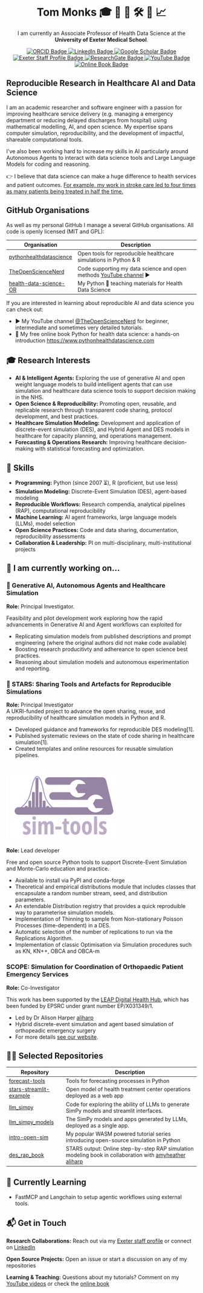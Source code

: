 <h1 align="center">Tom Monks 🎓 🐍 🤖 🛠️ 🧠 📈</h1>


<p align="center">
  I am currently an Associate Professor of Health Data Science at the <b>University of Exeter Medical School</b>.
</p>
<p align="center">
  <a href="https://orcid.org/0000-0003-2631-4481" target="_blank">
    <img src="https://img.shields.io/badge/ORCID-0000--0003--2631--4481-a6ce39?style=for-the-badge&logo=orcid&logoColor=white" alt="ORCID Badge"/>
  </a>
  <a href="https://www.linkedin.com/in/thomas-monks-a24aa22/" target="_blank">
    <img src="https://img.shields.io/badge/LinkedIn-thomas--monks-0077B5?style=for-the-badge&logo=linkedin&logoColor=white" alt="LinkedIn Badge"/>
  </a>
  <a href="https://scholar.google.co.uk/citations?user=0DFB5iYAAAAJ&hl=en&oi=ao" target="_blank">
    <img src="https://img.shields.io/badge/Google%20Scholar-Profile-4285F4?style=for-the-badge&logo=google-scholar&logoColor=white" alt="Google Scholar Badge"/>
  </a>
  <a href="https://experts.exeter.ac.uk/19244-thomas-monks" target="_blank">
    <img src="https://img.shields.io/badge/Exeter%20Staff%20Profile-19244--thomas--monks-3F60A8?style=for-the-badge&logo=university-of-exeter&logoColor=white" alt="Exeter Staff Profile Badge"/>
  </a>
  <a href="https://www.researchgate.net/profile/Thomas-Monks?ev=hdr_xprf" target="_blank">
    <img src="https://img.shields.io/badge/ResearchGate-Thomas%20Monks-00CCBB?style=for-the-badge&logo=researchgate&logoColor=white" alt="ResearchGate Badge"/>
  </a>
  <a href="https://www.youtube.com/@TheOpenScienceNerd" target="_blank">
  <img src="https://img.shields.io/badge/YouTube-@TheOpenScienceNerd-FF0000?style=for-the-badge&logo=youtube&logoColor=white" alt="YouTube Badge"/>
</a>
<a href="https://www.pythonhealthdatascience.com" target="_blank">
  <img src="https://img.shields.io/badge/Book-pythonhealthdatascience.com-blue?style=for-the-badge&logo=readthedocs&logoColor=white" alt="Online Book Badge"/>
</a>

</p>



## Reproducible Research in Healthcare AI and Data Science

I am an academic researcher and software engineer with a passion for improving healthcare service delivery (e.g. managing a emergency department or reducing delayed discharges from hospital) using mathematical modelling, AI, and open science. My expertise spans computer simulation, reproducibility, and the development of impactful, shareable computational tools. 

I've also been working hard to increase my skills in AI particularly around Autonomous Agents to interact with data science tools and Large Language Models for coding and reasoning.

👉 I believe that data science can make a huge difference to health services and patient outcomes. [For example, my work in stroke care led to four times as many patients being treated in half the time.](https://www.sciencedirect.com/science/article/pii/S2211692314200348)

## GitHub Organisations

As well as my personal GitHub I manage a several GitHub organisations. All code is openly licensed (MIT and GPL):

| Organisation                                          | Description                                                      |
|-----------------------------------------------------|------------------------------------------------------------------|
| [pythonhealthdatascience](https://github.com/pythonhealthdatascience)                       | Open tools for reproducible healthcare simulations in Python & R |
| [TheOpenScienceNerd](https://github.com/TheOpenScienceNerd)                                         | Code supporting my data science and open methods [YouTube channel](https://www.youtube.com/@TheOpenScienceNerd) ▶️ |
| [health-data-science-OR](https://github.com/health-data-science-OR) | My Python 🐍 teaching materials for Health Data Science

If you are interested in learning about reproducible AI and data science you can check out:

* ▶️ My YouTube channel [@TheOpenScienceNerd](https://www.youtube.com/@TheOpenScienceNerd) for beginner, intermediate and sometimes very detailed tutorials.
* 📖 My free online book Python for health data science: a hands-on introduction https://www.pythonhealthdatascience.com

## 🎓 Research Interests

- **AI & Intelligent Agents:** Exploring the use of generative AI and open weight language models to build intelligent agents that can use simulation and healthcare data science tools to support decision making in the NHS.
- **Open Science & Reproducibility:** Promoting open, reusable, and replicable research through transparent code sharing, protocol development, and best practices.
- **Healthcare Simulation Modeling:** Development and application of discrete-event simulation (DES), and Hybrid Agent and DES models in healthcare for capacity planning, and operations management.
- **Forecasting & Operations Research:** Improving healthcare decision-making with statistical forecasting and optimization.

## 🔑 Skills

- **Programming:** Python (since 2007 ⏳), R (proficient, but use less)
- **Simulation Modeling:** Discrete-Event Simulation (DES), agent-based modeling
- **Reproducible Workflows:** Research compendia, analytical pipelines (RAP), computational reproducibility
- **Machine Learning:** AI agent frameworks, large language models (LLMs), model selection
- **Open Science Practices:** Code and data sharing, documentation, reproducibility assessments
- **Collaboration & Leadership:** PI on multi-disciplinary, multi-institutional projects


## 🚀 I am currently working on...

### 🤖 Generative AI, Autonomous Agents and Healthcare Simulation
**Role:** Principal Investigator.

Feasibility and pilot development work exploring how the rapid advancements in Generative AI and Agent workflows can exploited for
* Replicating simulation models from published descriptions and prompt engineering (where the original authors did not make code available)
* Boosting research producitivty and adhereance to open science best practices.
* Reasoning about simulation models and autonomous experimentation and reporting.



### 💫 STARS: Sharing Tools and Artefacts for Reproducible Simulations
**Role:** Principal Investigator  
A UKRI-funded project to advance the open sharing, reuse, and reproducibility of healthcare simulation models in Python and R.
- Developed guidance and frameworks for reproducible DES modeling[1].
- Published systematic reviews on the state of code sharing in healthcare simulation[1].
- Created templates and online resources for reusable simulation pipelines.

<h1 align="left">
  <a href="https://github.com/TomMonks/sim-tools"><img src="./img/simtools_logo_purple.png" alt="Sim-tools" width="300"></a>
</h1>

**Role:** Lead developer

Free and open source Python tools to support Discrete-Event Simulation and Monte-Carlo education and practice.

- Available to install via PyPI and conda-forge
- Theoretical and empirical distributions module that includes classes that encapsulate a random number stream, seed, and distribution parameters.
- An extendable Distribution registry that provides a quick reproduible way to parameterise simulation models.
- Implementation of Thinning to sample from Non-stationary Poisson Processes (time-dependent) in a DES.
- Automatic selection of the number of replications to run via the Replications Algorithm.
- Implementation of classic Optimisation via Simulation procedures such as KN, KN++, OBCA and OBCA-m

### SCOPE: Simulation for Coordination of Orthopaedic Patient Emergency Services
**Role:** Co-Investigator

This work has been supported by the [LEAP Digital Health Hub](https://leap-hub.ac.uk/about-the-hub), which has been funded by EPSRC under grant number EP/X031349/1.

- Led by Dr Alison Harper [aliharp](https://github.com/aliharp)
- Hybrid discrete-event simulation and agent based simulation of orthopeadic emergency surgery
- For more details [see our website](https://aliharp.github.io/SCOPE/).

## 🧑‍💻 Selected Repositories

| Repository                                   | Description                                                      |
|----------------------------------------------|------------------------------------------------------------------|
| [forecast-tools](https://github.com/TomMonks/forecast-tools)                               | Tools for forecasting processes in Python                        |
| [stars-streamlit-example](https://github.com/pythonhealthdatascience/stars-streamlit-example)                        | Open model of health treatment center operations deployed as a web app                |
| [llm_simpy](https://github.com/pythonhealthdatascience/llm_simpy) | Code for exploring the ability of LLMs to generate SimPy models and streamlit interfaces. |
| [llm_simpy_models](https://github.com/pythonhealthdatascience/llm_simpy_models) | The SimPy models and apps generated by LLMs, deployed as a single app. |
| [intro-open-sim](https://github.com/pythonhealthdatascience/intro-open-sim)                               | My popular WASM powered tutorial series introducing open-source simulation in Python                  |
| [des_rap_book](https://github.com/pythonhealthdatascience/des_rap_book)                                 | STARS output: Online step-by-step RAP simulation modeling book in collaboration with [amyheather](https://github.com/amyheather) [aliharp](https://github.com/aliharp)                |


## 🌱 Currently Learning

- FastMCP and Langchain to setup agentic workflows using external tools.

## 📬 Get in Touch

**Research Collaborations:** Reach out via my [Exeter staff profile](https://experts.exeter.ac.uk/19244-thomas-monks) or connect on [LinkedIn](https://www.linkedin.com/in/thomas-monks-a24aa22/)

**Open Source Projects:** Open an issue or start a discussion on any of my repositories

**Learning & Teaching:** Questions about my tutorials? Comment on my [YouTube videos](https://www.youtube.com/@TheOpenScienceNerd) or check the [online book](https://www.pythonhealthdatascience.com)




